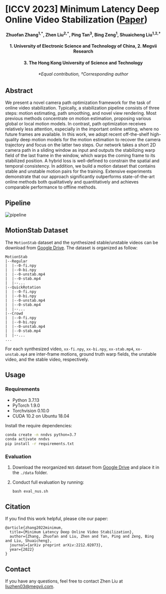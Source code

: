 # [ICCV 2023] Minimum Latency Deep Online Video Stabilization ([Paper](https://arxiv.org/pdf/2212.02073.pdf))

<h4 align="center">Zhuofan Zhang<sup>1,*</sup>, Zhen Liu<sup>2,*</sup>,  Ping Tan<sup>3</sup>,  Bing Zeng<sup>1</sup>,  Shuaicheng Liu<sup>1,2,†</sup></center>
<h4 align="center">1. University of Electronic Science and Technology of China,  2. Megvii Research</center>
<h4 align="center">3. The Hong Kong University of Science and Technology</center>
<h6 align="center">*Equal contribution,  †Corresponding author</center>


## Abstract

We present a novel camera path optimization framework for the task of online video stabilization. Typically, a stabilization pipeline consists of three steps: motion estimating, path smoothing, and novel view rendering. Most previous methods concentrate on motion estimation, proposing various global or local motion models. In contrast, path optimization receives relatively less attention, especially in the important online setting, where no future frames are available. In this work, we adopt recent off-the-shelf high-quality deep motion models for the motion estimation to recover the camera trajectory and focus on the latter two steps. Our network takes a short 2D camera path in a sliding window as input and outputs the stabilizing warp field of the last frame in the window, which warps the coming frame to its stabilized position. A hybrid loss is well-defined to constrain the spatial and temporal consistency. In addition, we build a motion dataset that contains stable and unstable motion pairs for the training. Extensive experiments demonstrate that our approach significantly outperforms state-of-the-art online methods both qualitatively and quantitatively and achieves comparable performance to offline methods.

## Pipeline

![pipeline](https://github.com/liuzhen03/NNDVS/assets/18542006/d8753a30-4aa1-4bb9-92aa-fc003a658578)

## MotionStab Dataset

The `MotionStab` dataset and the synthesized stable/unstable videos can be download from [Google Drive](https://drive.google.com/drive/folders/1zKK6Ffp8TKbMptx4kyCuHNPr3JBQND5R?usp=drive_link). The dataset is organized as follow:

```
MotionStab
|--Regular
|  |--0-fi.npy
|  |--0-bi.npy
|  |--0-unstab.mp4
|  |--0-stab.mp4
|  |--...
|--QuickRotation
|  |--0-fi.npy
|  |--0-bi.npy
|  |--0-unstab.mp4
|  |--0-stab.mp4
|  |--...
|--Crowd
|  |--0-fi.npy
|  |--0-bi.npy
|  |--0-unstab.mp4
|  |--0-stab.mp4
|  |--...
...
```

For each synthesized video, `xx-fi.npy`, `xx-bi.npy`, `xx-stab.mp4`, `xx-unstab.mp4` are inter-frame motions, ground truth warp fields, the unstable video, and the stable video, respectively.

## Usage

### Requirements

* Python 3.7.13
* PyTorch 1.9.0
* Torchvision 0.10.0
* CUDA 10.2 on Ubuntu 18.04

Install the require dependencies:

```bash
conda create -n nndvs python=3.7
conda activate nndvs
pip install -r requirements.txt
```

### Evaluation

1. Download the reorganized `NUS` dataset from [Google Drive](https://drive.google.com/drive/folders/1Pm-6G5-Lrm9SGdjDcRYHoqDUdvn58PfI?usp=drive_link) and place it in the `./data` folder.

2. Conduct full evaluation by running:

   ```
   bash eval_nus.sh
   ```

## Citation

If you find this work helpful, please cite our paper:

```
@article{zhang2022minimum,
  title={Minimum Latency Deep Online Video Stabilization},
  author={Zhang, Zhuofan and Liu, Zhen and Tan, Ping and Zeng, Bing and Liu, Shuaicheng},
  journal={arXiv preprint arXiv:2212.02073},
  year={2022}
}
```

## Contact

If you have any questions, feel free to contact Zhen Liu at liuzhen03@megvii.com.
